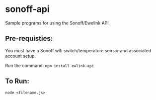 # sonoff-api
Sample programs for using the Sonoff/Ewelink API

## Pre-requisties:
You must have a Sonoff wifi switch/temperature sensor and associated account setup.

Run the command:
`npm install ewlink-api`

## To Run:

`node <filename.js>`
